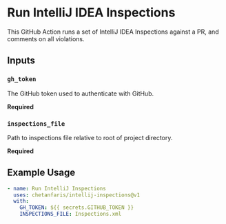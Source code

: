 # Run IntelliJ IDEA Inspections

This GitHub Action runs a set of IntelliJ IDEA Inspections against a PR, and comments on all violations.

## Inputs

### `gh_token`

The GitHub token used to authenticate with GitHub.

**Required**

### `inspections_file`

Path to inspections file relative to root of project directory.

**Required**

## Example Usage

```yml
- name: Run IntelliJ Inspections
  uses: chetanfaris/intellij-inspections@v1
  with:
    GH_TOKEN: ${{ secrets.GITHUB_TOKEN }}
    INSPECTIONS_FILE: Inspections.xml

```

